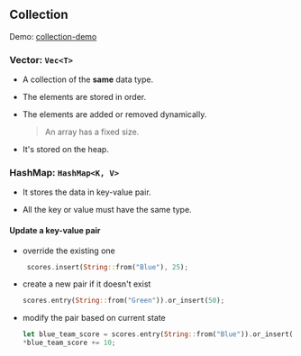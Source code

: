 ## Collection

Demo: [collection-demo](./collection-demo/)

### Vector: `Vec<T>`

- A collection of the **same** data type.

- The elements are stored in order.

- The elements are added or removed dynamically.

  > An array has a fixed size.

- It's stored on the heap.

### HashMap: `HashMap<K, V>`

- It stores the data in key-value pair.

- All the key or value must have the same type.

#### Update a key-value pair

- override the existing one

  ```rust
   scores.insert(String::from("Blue"), 25);
  ```

- create a new pair if it doesn't exist

  ```rust
  scores.entry(String::from("Green")).or_insert(50);
  ```

- modify the pair based on current state

  ```rust
  let blue_team_score = scores.entry(String::from("Blue")).or_insert(0);
  *blue_team_score += 10;
  ```
